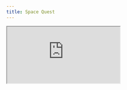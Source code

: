```yaml
---
title: Space Quest
---
```

<iframe src="https://raw.githubusercontent.com/byronpendason/byronpendason.github.io/main/_includes/spacequest.html"></iframe>
